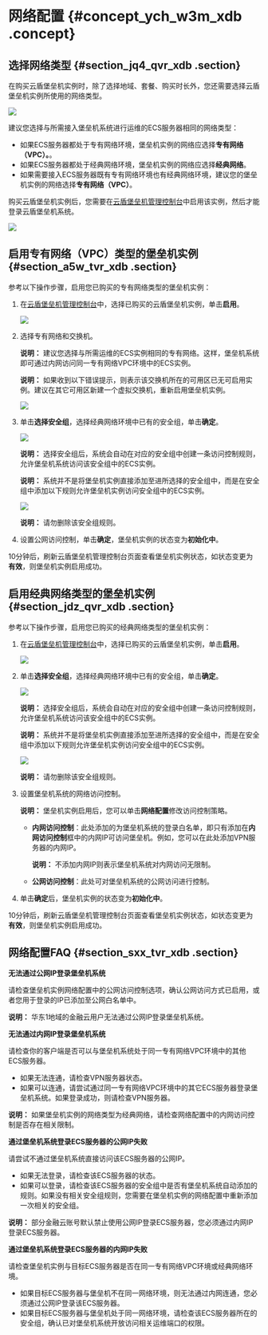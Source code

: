 # 网络配置 {#concept_ych_w3m_xdb .concept}

## 选择网络类型 {#section_jq4_qvr_xdb .section}

在购买云盾堡垒机实例时，除了选择地域、套餐、购买时长外，您还需要选择云盾堡垒机实例所使用的网络类型。

![](http://static-aliyun-doc.oss-cn-hangzhou.aliyuncs.com/assets/img/12730/3820_zh-CN.png)

建议您选择与所需接入堡垒机系统进行运维的ECS服务器相同的网络类型：

-   如果ECS服务器都处于专有网络环境，堡垒机实例的网络应选择**专有网络（VPC）。**。
-   如果ECS服务器都处于经典网络环境，堡垒机实例的网络应选择**经典网络**。
-   如果需要接入ECS服务器既有专有网络环境也有经典网络环境，建议您的堡垒机实例的网络选择**专有网络（VPC）**。

购买云盾堡垒机实例后，您需要在[云盾堡垒机管理控制台](https://yundun.console.aliyun.com/?p=bastion)中启用该实例，然后才能登录云盾堡垒机系统。

![](http://static-aliyun-doc.oss-cn-hangzhou.aliyuncs.com/assets/img/12730/3821_zh-CN.png)

## 启用专有网络（VPC）类型的堡垒机实例 {#section_a5w_tvr_xdb .section}

参考以下操作步骤，启用您已购买的专有网络类型的堡垒机实例：

1.  在[云盾堡垒机管理控制台](https://yundun.console.aliyun.com/?p=bastion)中，选择已购买的云盾堡垒机实例，单击**启用**。

    ![](http://static-aliyun-doc.oss-cn-hangzhou.aliyuncs.com/assets/img/12730/3822_zh-CN.png)

2.  选择专有网络和交换机。

    **说明：** 建议您选择与所需运维的ECS实例相同的专有网络。这样，堡垒机系统即可通过内网访问同一专有网络VPC环境中的ECS实例。

    **说明：** 如果收到以下错误提示，则表示该交换机所在的可用区已无可启用实例。建议在其它可用区新建一个虚拟交换机，重新启用堡垒机实例。

    ![](http://static-aliyun-doc.oss-cn-hangzhou.aliyuncs.com/assets/img/12730/3823_zh-CN.png)

3.  单击**选择安全组**，选择经典网络环境中已有的安全组，单击**确定**。

    ![](http://static-aliyun-doc.oss-cn-hangzhou.aliyuncs.com/assets/img/12730/3824_zh-CN.png)

    **说明：** 选择安全组后，系统会自动在对应的安全组中创建一条访问控制规则，允许堡垒机系统访问该安全组中的ECS实例。

    **说明：** 系统并不是将堡垒机实例直接添加至进所选择的安全组中，而是在安全组中添加以下规则允许堡垒机实例访问安全组中的ECS实例。

    ![](http://static-aliyun-doc.oss-cn-hangzhou.aliyuncs.com/assets/img/12730/3825_zh-CN.png)

    **说明：** 请勿删除该安全组规则。

4.  设置公网访问控制，单击**确定**，堡垒机实例的状态变为**初始化中**。

10分钟后，刷新云盾堡垒机管理控制台页面查看堡垒机实例状态，如状态变更为**有效**，则堡垒机实例启用成功。

## 启用经典网络类型的堡垒机实例 {#section_jdz_qvr_xdb .section}

参考以下操作步骤，启用您已购买的经典网络类型的堡垒机实例：

1.  在[云盾堡垒机管理控制台](https://yundun.console.aliyun.com/?p=bastion)中，选择已购买的云盾堡垒机实例，单击**启用**。

    ![](http://static-aliyun-doc.oss-cn-hangzhou.aliyuncs.com/assets/img/12730/3826_zh-CN.png)

2.  单击**选择安全组**，选择经典网络环境中已有的安全组，单击**确定**。

    ![](http://static-aliyun-doc.oss-cn-hangzhou.aliyuncs.com/assets/img/12730/3827_zh-CN.png)

    **说明：** 选择安全组后，系统会自动在对应的安全组中创建一条访问控制规则，允许堡垒机系统访问该安全组中的ECS实例。

    **说明：** 系统并不是将堡垒机实例直接添加至进所选择的安全组中，而是在安全组中添加以下规则允许堡垒机实例访问安全组中的ECS实例。

    ![](http://static-aliyun-doc.oss-cn-hangzhou.aliyuncs.com/assets/img/12730/3828_zh-CN.png)

    **说明：** 请勿删除该安全组规则。

3.  设置堡垒机系统的网络访问控制。

    **说明：** 堡垒机实例启用后，您可以单击**网络配置**修改访问控制策略。

    -   **内网访问控制**：此处添加的为堡垒机系统的登录白名单，即只有添加在**内网访问控制**框中的内网IP可访问堡垒机。例如，您可以在此处添加VPN服务器的内网IP。

        **说明：** 不添加内网IP则表示堡垒机系统对内网访问无限制。

    -   **公网访问控制**：此处可对堡垒机系统的公网访问进行控制。
4.  单击**确定**后，堡垒机实例的状态变为**初始化中**。

10分钟后，刷新云盾堡垒机管理控制台页面查看堡垒机实例状态，如状态变更为**有效**，则堡垒机实例启用成功。

## 网络配置FAQ {#section_sxx_tvr_xdb .section}

**无法通过公网IP登录堡垒机系统**

请检查堡垒机实例网络配置中的公网访问控制选项，确认公网访问方式已启用，或者您用于登录的IP已添加至公网白名单中。

**说明：** 华东1地域的金融云用户无法通过公网IP登录堡垒机系统。

**无法通过内网IP登录堡垒机系统**

请检查你的客户端是否可以与堡垒机系统处于同一专有网络VPC环境中的其他ECS服务器。

-   如果无法连通，请检查VPN服务器状态。
-   如果可以连通，请尝试通过同一专有网络VPC环境中的其它ECS服务器登录堡垒机系统。如果登录成功，则请检查VPN服务器。

**说明：** 如果堡垒机实例的网络类型为经典网络，请检查网络配置中的内网访问控制是否存在相关限制。

**通过堡垒机系统登录ECS服务器的公网IP失败**

请尝试不通过堡垒机系统直接访问该ECS服务器的公网IP。

-   如果无法登录，请检查该ECS服务器的状态。
-   如果可以登录，请检查该ECS服务器的安全组中是否有堡垒机系统自动添加的规则。如果没有相关安全组规则，您需要在堡垒机实例的网络配置中重新添加一次相关的安全组。

**说明：** 部分金融云账号默认禁止使用公网IP登录ECS服务器，您必须通过内网IP登录ECS服务器。

**通过堡垒机系统登录ECS服务器的内网IP失败**

请检查堡垒机实例与目标ECS服务器是否在同一专有网络VPC环境或经典网络环境。

-   如果目标ECS服务器与堡垒机不在同一网络环境，则无法通过内网连通，您必须通过公网IP登录该ECS服务器。
-   如果目标ECS服务器与堡垒机处于同一网络环境，请检查该ECS服务器所在的安全组，确认已对堡垒机系统开放访问相关运维端口的权限。

